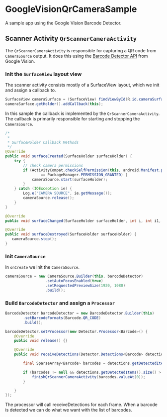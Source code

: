 # GoogleVisionQrCameraSample

A sample app using the Google Vision Barcode Detector.

## Scanner Activity `QrScannerCameraActivity`

The `QrScannerCameraActivity` is responsible for capturing a QR code from `CameraSource` output.  It does this using the [Barcode Detector API](https://developers.google.com/android/reference/com/google/android/gms/vision/barcode/BarcodeDetector) from Google Vision.

### Init the `SurfaceView` layout view

The scanner activity consists mostly of a SurfaceView layout, which we init and assign a callback to.  

```java
SurfaceView cameraSurface = (SurfaceView) findViewById(R.id.cameraSurface);
cameraSurface.getHolder().addCallback(this);
```

In this sample the callback is implemented by the `QrScannerCameraActivity`.  The callback is primarily responsible for starting and stopping the `CameraSource`.

```java
/*
 *
 * SurfaceHolder Callback Methods
 */
@Override
public void surfaceCreated(SurfaceHolder surfaceHolder) {
    try {
        // check camera permissions
        if (ActivityCompat.checkSelfPermission(this, android.Manifest.permission.CAMERA)
                == PackageManager.PERMISSION_GRANTED) {
            cameraSource.start(surfaceHolder);
        }
    } catch (IOException ie) {
        Log.e("CAMERA SOURCE", ie.getMessage());
        cameraSource.release();
    }
}

@Override
public void surfaceChanged(SurfaceHolder surfaceHolder, int i, int i1, int i2) {}

@Override
public void surfaceDestroyed(SurfaceHolder surfaceHolder) {
   cameraSource.stop();
}
```

### Init `CameraSource`

In `onCreate` we init the `CameraSource`.

```java
cameraSource = new CameraSource.Builder(this, barcodeDetector)
                  .setAutoFocusEnabled(true)
                  .setRequestedPreviewSize(1920, 1080)
                  .build();
```

### Build `BarcodeDetector` and assign a `Processor`

```java
BarcodeDetector barcodeDetector = new BarcodeDetector.Builder(this)
        .setBarcodeFormats(Barcode.QR_CODE)
        .build();

barcodeDetector.setProcessor(new Detector.Processor<Barcode>() {
    @Override
    public void release() {}

    @Override
    public void receiveDetections(Detector.Detections<Barcode> detections) {

        final SparseArray<Barcode> barcodes = detections.getDetectedItems();

        if (barcodes != null && detections.getDetectedItems().size() > 0) {
            finishQrScannerCameraActivity(barcodes.valueAt(0));
        }

    }
});
```

The processor will call receiveDetections for each frame.  When a barcode is detected we can do what we want with the list of barcodes.
